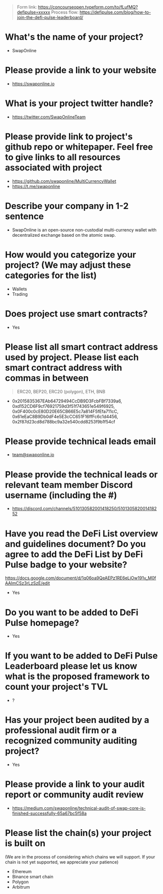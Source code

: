 > Form link: https://concourseopen.typeform.com/to/fLufMQ?defipulse=xxxxx
> Process flow: https://defipulse.com/blog/how-to-join-the-defi-pulse-leaderboard/

# What's the name of your project?

- SwapOnline

# Please provide a link to your website

- https://swaponline.io

# What is your project twitter handle?

- https://twitter.com/SwapOnlineTeam

# Please provide link to project's github repo or whitepaper. Feel free to give links to all resources associated with project

- https://github.com/swaponline/MultiCurrencyWallet
- https://t.me/swaponline

# Describe your company in 1-2 sentence

- SwapOnline is an open-source non-custodial multi-currency wallet with decentralized exchange based
  on the atomic swap.

# How would you categorize your project? (We may adjust these categories for the list)

- Wallets
- Trading

# Does project use smart contracts?

- Yes

# Please list all smart contract address used by project. Please list each smart contract address with commas in between

> ERC20, BEP20, ERC20 (polygon), ETH, BNB

- 0x2015835367EAb64729494CcDB9D3FcbFBf7339a6, 0xd152CD6F9cf76921759d3f51f743651e549f6925,
  0x0F400c0cE80D20E65CB66E5c7a814F5fEfa711cC, 0x61eEaC8B9Db0dF4e5E3cCC651F16ffFc6c1d4456,
  0x2f87d23cd8d788bc9a32e540cdd8253f9b1f54cf

# Please provide technical leads email

- team@swaponline.io

# Please provide the technical leads or relevant team member Discord username (including the #)

- https://discord.com/channels/510130582001418250/510130582001418252

# Have you read the DeFi List overview and guidelines document? Do you agree to add the DeFi List by DeFi Pulse badge to your website?

https://docs.google.com/document/d/1q06oa9QeAEPz1RE6eLjOw191v_M0fAAImCSz3rLzSzE/edit

- Yes

# Do you want to be added to DeFi Pulse homepage?

- Yes

# If you want to be added to DeFi Pulse Leaderboard please let us know what is the proposed framework to count your project's TVL

- ?

# Has your project been audited by a professional audit firm or a recognized community auditing project?

- Yes

# Please provide a link to your audit report or community audit review

- https://medium.com/swaponline/technical-audit-of-swap-core-is-finished-successfully-65a67bc5f58a

# Please list the chain(s) your project is built on

(We are in the process of considering which chains we will support. If your chain is not yet
supported, we appreciate your patience)

- Ethereum
- Binance smart chain
- Polygon
- Arbitrum
